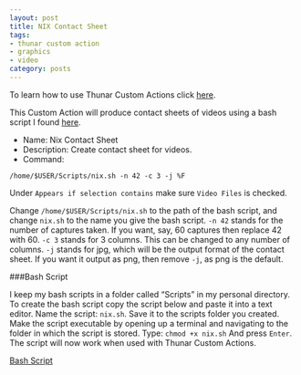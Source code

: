 ```yaml
---
layout: post
title: NIX Contact Sheet
tags:
- thunar custom action
- graphics
- video
category: posts
---
```

To learn how to use Thunar Custom Actions click [here](http://birchwell.github.io/posts/tutorial-convert-video-to-avi/).

This Custom Action will produce contact sheets of videos using a bash script I found [here](http://p.outlyer.net/vcs/#issues).

* Name: Nix Contact Sheet
* Description: Create contact sheet for videos.
* Command: 

`/home/$USER/Scripts/nix.sh -n 42 -c 3 -j %F`

Under `Appears if selection contains` make sure `Video Files` is checked.

Change `/home/$USER/Scripts/nix.sh` to the path of the bash script, and change `nix.sh` to the name you give the bash script. `-n 42` stands for the number of captures taken. If you want, say, 60 captures then replace 42 with 60. `-c 3` stands for 3 columns. This can be changed to any number of columns. `-j` stands for jpg, which will be the output format of the contact sheet. If you want it output as png, then remove `-j`, as png is the default. 

###Bash Script

I keep my bash scripts in a folder called “Scripts” in my personal directory. To create the bash script copy the script below and paste it into a text editor. Name the script: `nix.sh`. Save it to the scripts folder you created. Make the script executable by opening up a terminal and navigating to the folder in which the script is stored. Type: `chmod +x nix.sh` And press `Enter`. The script will now work when used with Thunar Custom Actions.

[Bash Script](http://gist.github.com/Birchwell/f9372759efe5dcbc8d32)
